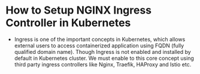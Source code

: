 # How to Setup NGINX Ingress Controller in Kubernetes
* Ingress is one of the important concepts in Kubernetes, which allows external users to access containerized application using FQDN (fully qualified domain name). Though Ingress is not enabled and installed by default in Kubernetes cluster. We must enable to this core concept using third party ingress controllers like Nginx, Traefik, HAProxy and Istio etc.


